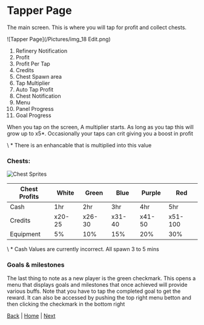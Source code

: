 # Tapper Page
The main screen. This is where you will tap for profit and collect chests.  
<!--![Tapper Page](C:\Users\JayMc\Desktop\College\1%20-%20IT 252\Projects\FAQ\Pictures\img_18 Edit.png)-->
![Tapper Page](/Pictures/img_18 Edit.png)
1. Refinery Notification
2. Profit
3. Profit Per Tap
4. Credits
5. Chest Spawn area
6. Tap Multiplier
7. Auto Tap Profit
8. Chest Notification
9. Menu
10. Panel Progress
11. Goal Progress


When you tap on the screen, A multiplier starts.
As long as you tap this will grow up to x5*.
Occasionally your taps can crit giving you a boost in profit

\ * There is an enhancable that is multiplied into this value



### Chests:
![Chest Sprites](https://user-images.githubusercontent.com/13612927/116929504-bf639100-ac1b-11eb-8f32-a09cdbc525c4.png)

| Chest Profits  | White | Green  | Blue | Purple  | Red |
| ------------- | ------------- | ------------- | ------------- | ------------- | ------------- |
| Cash  | 1hr  | 2hr  | 3hr  | 4hr  | 5hr  |
| Credits  | x20-25  | x26-30  | x31-40  | x41-50  | x51-100  |
| Equipment  | 5%  | 10%  | 15%  | 20%  | 30%  |
\ * Cash Values are currently incorrect. All spawn 3 to 5 mins

### Goals & milestones
The last thing to note as a new player is the green checkmark. 
This opens a menu that displays goals and milestones that once achieved will provide various buffs. 
Note that you have to tap the completed goal to get the reward. 
It can also be accessed by pushing the top right menu betton and then clicking the checkmark in the bottom right

 
[Back](../README.md) | [Home](../README.md) | [Next](Panel%20Tab.md)